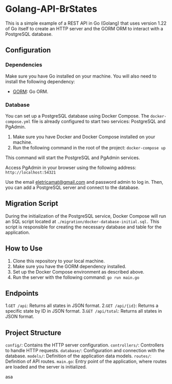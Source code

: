 # Golang-API-BrStates

This is a simple example of a REST API in Go (Golang) that uses version 1.22 of Go itself to create an HTTP server and the GORM ORM to interact with a PostgreSQL database.

## Configuration

### Dependencies
Make sure you have Go installed on your machine. You will also need to install the following dependency:

- [GORM](https://gorm.io/): Go ORM.

### Database
You can set up a PostgreSQL database using Docker Compose. The `docker-compose.yml` file is already configured to start two services: PostgreSQL and PgAdmin.

1. Make sure you have Docker and Docker Compose installed on your machine.
2. Run the following command in the root of the project: `docker-compose up`

This command will start the PostgreSQL and PgAdmin services.

Access PgAdmin in your browser using the following address: `http://localhost:54321`

Use the email eletricamat@gmail.com and password admin to log in. Then, you can add a PostgreSQL server and connect to the database.

## Migration Script

During the initialization of the PostgreSQL service, Docker Compose will run an SQL script located at `./migration/docker-database-initial.sql.` This script is responsible for creating the necessary database and table for the application.

## How to Use

1. Clone this repository to your local machine.
2. Make sure you have the GORM dependency installed.
3. Set up the Docker Compose environment as described above.
4. Run the server with the following command: `go run main.go`

## Endpoints

1.`GET /api`: Returns all states in JSON format.
2.`GET /api/{id}`: Returns a specific state by ID in JSON format.
3.`GET /api/total`: Returns all states in JSON format.

## Project Structure

`config/`: Contains the HTTP server configuration.
`controllers/`: Controllers to handle HTTP requests.
`database/`: Configuration and connection with the database.
`models/`: Definition of the application data models.
`routes/`: Definition of API routes.
`main.go`: Entry point of the application, where routes are loaded and the server is initialized.





asa
